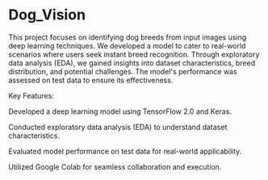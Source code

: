 # Dog_Vision

This project focuses on identifying dog breeds from input images using deep learning techniques. We developed a model to cater to real-world scenarios where users seek instant breed recognition. Through exploratory data analysis (EDA), we gained insights into dataset characteristics, breed distribution, and potential challenges. The model's performance was assessed on test data to ensure its effectiveness.

Key Features:

Developed a deep learning model using TensorFlow 2.0 and Keras.

Conducted exploratory data analysis (EDA) to understand dataset characteristics.

Evaluated model performance on test data for real-world applicability.

Utilized Google Colab for seamless collaboration and execution.

